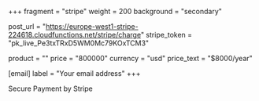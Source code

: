 +++
fragment = "stripe"
weight = 200
background = "secondary"

post_url = "https://europe-west1-stripe-224618.cloudfunctions.net/stripe/charge"
stripe_token = "pk_live_Pe3txTRxD5WM0Mc79KOxTCM3"

product = ""
price = "800000"
currency = "usd"
price_text = "$8000/year"

[email]
  label = "Your email address"
+++

Secure Payment by Stripe